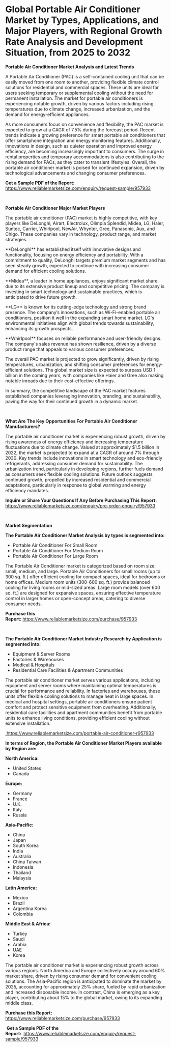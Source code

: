 <p><h1>Global Portable Air Conditioner Market by Types, Applications, and Major Players, with Regional Growth Rate Analysis and Development Situation, from 2025 to 2032</h1></p><p><strong>Portable Air Conditioner Market Analysis and Latest Trends</strong></p>
<p><p>A Portable Air Conditioner (PAC) is a self-contained cooling unit that can be easily moved from one room to another, providing flexible climate control solutions for residential and commercial spaces. These units are ideal for users seeking temporary or supplemental cooling without the need for permanent installation. The market for portable air conditioners is experiencing notable growth, driven by various factors including rising temperatures due to climate change, increased urbanization, and the demand for energy-efficient appliances.</p><p>As more consumers focus on convenience and flexibility, the PAC market is expected to grow at a CAGR of 7.5% during the forecast period. Recent trends indicate a growing preference for smart portable air conditioners that offer smartphone integration and energy monitoring features. Additionally, innovations in design, such as quieter operation and improved energy efficiency, are becoming increasingly important to consumers. The surge in rental properties and temporary accommodations is also contributing to the rising demand for PACs, as they cater to transient lifestyles. Overall, the portable air conditioner market is poised for continued expansion, driven by technological advancements and changing consumer preferences.</p></p>
<p><strong>Get a Sample PDF of the Report:&nbsp;</strong> <a href="https://www.reliablemarketsize.com/enquiry/request-sample/957933?utm_campaign=3016&utm_medium=2&utm_source=Github&utm_content=ia&utm_term=16042025&utm_id=portable-air-conditioner">https://www.reliablemarketsize.com/enquiry/request-sample/957933</a></p>
<p>&nbsp;</p>
<p><strong>Portable Air Conditioner Major Market Players</strong></p>
<p><p>The portable air conditioner (PAC) market is highly competitive, with key players like DeLonghi, Airart, Electrolux, Olimpia Splendid, Midea, LG, Haier, Suntec, Carrier, Whirlpool, NewAir, Whynter, Gree, Panasonic, Aux, and Chigo. These companies vary in technology, product range, and market strategies.</p><p>**DeLonghi** has established itself with innovative designs and functionality, focusing on energy efficiency and portability. With a commitment to quality, DeLonghi targets premium market segments and has seen steady growth, expected to continue with increasing consumer demand for efficient cooling solutions.</p><p>**Midea**, a leader in home appliances, enjoys significant market share due to its extensive product lineup and competitive pricing. The company is investing in smart technology and sustainable practices, which is anticipated to drive future growth.</p><p>**LG** is known for its cutting-edge technology and strong brand presence. The company’s innovations, such as Wi-Fi-enabled portable air conditioners, position it well in the expanding smart home market. LG's environmental initiatives align with global trends towards sustainability, enhancing its growth prospects.</p><p>**Whirlpool** focuses on reliable performance and user-friendly designs. The company's sales revenue has shown resilience, driven by a diverse product range that appeals to various consumer preferences.</p><p>The overall PAC market is projected to grow significantly, driven by rising temperatures, urbanization, and shifting consumer preferences for energy-efficient solutions. The global market size is expected to surpass USD 1 billion in the coming years, with companies like Haier and Gree also making notable inroads due to their cost-effective offerings.</p><p>In summary, the competitive landscape of the PAC market features established companies leveraging innovation, branding, and sustainability, paving the way for their continued growth in a dynamic market.</p></p>
<p>&nbsp;</p>
<p><strong>What Are The Key Opportunities For Portable Air Conditioner Manufacturers?</strong></p>
<p><p>The portable air conditioner market is experiencing robust growth, driven by rising awareness of energy efficiency and increasing temperature fluctuations due to climate change. Valued at approximately $1.5 billion in 2022, the market is projected to expand at a CAGR of around 7% through 2030. Key trends include innovations in smart technology and eco-friendly refrigerants, addressing consumer demand for sustainability. The urbanization trend, particularly in developing regions, further fuels demand as consumers seek flexible cooling solutions. Future outlook suggests continued growth, propelled by increased residential and commercial adaptations, particularly in response to global warming and energy efficiency mandates.</p></p>
<p><strong>Inquire or Share Your Questions If Any Before Purchasing This Report:</strong> <a href="https://www.reliablemarketsize.com/enquiry/pre-order-enquiry/957933?utm_campaign=3016&utm_medium=2&utm_source=Github&utm_content=ia&utm_term=16042025&utm_id=portable-air-conditioner">https://www.reliablemarketsize.com/enquiry/pre-order-enquiry/957933</a></p>
<p>&nbsp;</p>
<p><strong>Market Segmentation</strong></p>
<p><strong>The Portable Air Conditioner Market Analysis by types is segmented into:</strong></p>
<p><ul><li>Portable Air Conditioner For Small Room</li><li>Portable Air Conditioner For Medium Room</li><li>Portable Air Conditioner For Large Room</li></ul></p>
<p><p>The Portable Air Conditioner market is categorized based on room size: small, medium, and large. Portable Air Conditioners for small rooms (up to 300 sq. ft.) offer efficient cooling for compact spaces, ideal for bedrooms or home offices. Medium room units (300-600 sq. ft.) provide balanced cooling for living rooms or mid-sized areas. Large room models (over 600 sq. ft.) are designed for expansive spaces, ensuring effective temperature control in larger homes or open-concept areas, catering to diverse consumer needs.</p></p>
<p><strong>Purchase this Report:&nbsp;</strong><a href="https://www.reliablemarketsize.com/purchase/957933?utm_campaign=3016&utm_medium=2&utm_source=Github&utm_content=ia&utm_term=16042025&utm_id=portable-air-conditioner">https://www.reliablemarketsize.com/purchase/957933</a></p>
<p>&nbsp;</p>
<p><strong>The Portable Air Conditioner Market Industry Research by Application is segmented into:</strong></p>
<p><ul><li>Equipment & Server Rooms</li><li>Factories & Warehouses</li><li>Medical & Hospitals</li><li>Residential Care Facilities & Apartment Communities</li></ul></p>
<p><p>The portable air conditioner market serves various applications, including equipment and server rooms where maintaining optimal temperatures is crucial for performance and reliability. In factories and warehouses, these units offer flexible cooling solutions to manage heat in large spaces. In medical and hospital settings, portable air conditioners ensure patient comfort and protect sensitive equipment from overheating. Additionally, residential care facilities and apartment communities benefit from portable units to enhance living conditions, providing efficient cooling without extensive installation.</p></p>
<p><a href="https://www.reliablemarketsize.com/portable-air-conditioner-r957933?utm_campaign=3016&utm_medium=2&utm_source=Github&utm_content=ia&utm_term=16042025&utm_id=portable-air-conditioner">&nbsp;https://www.reliablemarketsize.com/portable-air-conditioner-r957933</a></p>
<p><strong>In terms of Region, the Portable Air Conditioner Market Players available by Region are:</strong></p>
<p>
    <p> <strong> North America: </strong>
        <ul>
            <li>United States</li>
            <li>Canada</li>
        </ul>
        </p> 
    <p> <strong> Europe: </strong>
        <ul>
            <li>Germany</li>
            <li>France</li>
            <li>U.K.</li>
            <li>Italy</li>
            <li>Russia</li>
        </ul>
        </p> 
    <p> <strong> Asia-Pacific: </strong>
        <ul>
            <li>China</li>
            <li>Japan</li>
            <li>South Korea</li>
            <li>India</li>
            <li>Australia</li>
            <li>China Taiwan</li>
            <li>Indonesia</li>
            <li>Thailand</li>
            <li>Malaysia</li>
        </ul>
        </p> 
    <p> <strong> Latin America: </strong>
        <ul>
            <li>Mexico</li>
            <li>Brazil</li>
            <li>Argentina Korea</li>
            <li>Colombia</li>
        </ul>
        </p> 
    <p> <strong> Middle East & Africa: </strong>
        <ul>
            <li>Turkey</li>
            <li>Saudi</li>
            <li>Arabia</li>
            <li>UAE</li>
            <li>Korea</li>
        </ul>
    </p>
    </p>
<p><p>The portable air conditioner market is experiencing robust growth across various regions. North America and Europe collectively occupy around 60% market share, driven by rising consumer demand for convenient cooling solutions. The Asia-Pacific region is anticipated to dominate the market by 2025, accounting for approximately 25% share, fueled by rapid urbanization and increased disposable income. In contrast, China is emerging as a key player, contributing about 15% to the global market, owing to its expanding middle class.</p></p>
<p><strong>Purchase this Report: </strong><a href="https://www.reliablemarketsize.com/purchase/957933?utm_campaign=3016&utm_medium=2&utm_source=Github&utm_content=ia&utm_term=16042025&utm_id=portable-air-conditioner">https://www.reliablemarketsize.com/purchase/957933</a></p>
<p>&nbsp;<strong>Get a Sample PDF of the Report:&nbsp;&nbsp;</strong><a href="https://www.reliablemarketsize.com/enquiry/request-sample/957933?utm_campaign=3016&utm_medium=2&utm_source=Github&utm_content=ia&utm_term=16042025&utm_id=portable-air-conditioner">https://www.reliablemarketsize.com/enquiry/request-sample/957933</a></p>
<p><strong></strong></p>
<p><p></p><p></p><p></p></p>